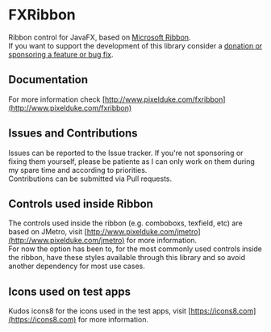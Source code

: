 # FXRibbon
Ribbon control for JavaFX, based on [Microsoft Ribbon](https://en.wikipedia.org/wiki/Ribbon_(computing)).  
If you want to support the development of this library consider a [donation or sponsoring a feature or bug fix](www.pixelduke.com/contact).

## Documentation
For more information check [http://www.pixelduke.com/fxribbon](http://www.pixelduke.com/fxribbon)

## Issues and Contributions
Issues can be reported to the Issue tracker. If you're not sponsoring or fixing them yourself, please be patiente as I can only work on them during my spare time and according to priorities.  
Contributions can be submitted via Pull requests.

## Controls used inside Ribbon
The controls used inside the ribbon (e.g. comboboxs, texfield, etc)  are based on JMetro, visit [http://www.pixelduke.com/jmetro](http://www.pixelduke.com/jmetro)
for more information.  
For now the option has been to, for the most commonly used controls inside the ribbon, have these styles available through this library and so avoid another dependency for most use cases. 

## Icons used on test apps
Kudos icons8 for the icons used in the test apps, visit [https://icons8.com](https://icons8.com) for more information.